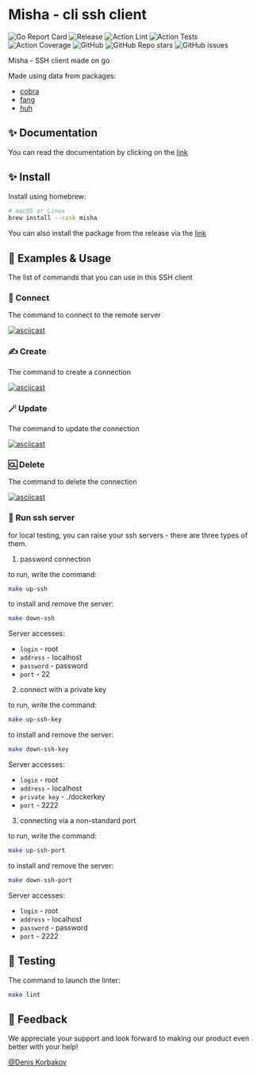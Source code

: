 # Misha - cli ssh client

![Go Report Card](https://goreportcard.com/badge/github.com/misha-ssh/cli)
![Release](https://img.shields.io/github/release/misha-ssh/cli?status.svg)
![Action Lint](https://github.com/misha-ssh/cli/actions/workflows/lint.yml/badge.svg)
![Action Tests](https://github.com/misha-ssh/cli/actions/workflows/build.yml/badge.svg)
![Action Coverage](https://github.com/misha-ssh/cli/actions/workflows/release.yml/badge.svg)
![GitHub](https://img.shields.io/github/license/misha-ssh/cli)
![GitHub Repo stars](https://img.shields.io/github/stars/misha-ssh/cli)
![GitHub issues](https://img.shields.io/github/issues/misha-ssh/cli)

Misha - SSH client made on go

Made using data from packages:

* [cobra](https://github.com/spf13/cobra)
* [fang](http://github.com/charmbracelet/fang)
* [huh](https://github.com/charmbracelet/huh)

## ✨ Documentation

You can read the documentation by clicking on the [link](https://misha-ssh.github.io/docs)

## ✨ Install

Install using homebrew:

```bash
# macOS or Linux
brew install --cask misha
```
You can also install the package from the release via the [link](https://github.com/misha-ssh/cli/releases)

## 📖 Examples & Usage

The list of commands that you can use in this SSH client

### 🔌 Connect

The command to connect to the remote server

[![asciicast](https://asciinema.org/a/734047.svg)](https://asciinema.org/a/734047)

### ✍️ Create

The command to create a connection

[![asciicast](https://asciinema.org/a/734049.svg)](https://asciinema.org/a/734049)

### 🪄 Update

The command to update the connection

[![asciicast](https://asciinema.org/a/734050.svg)](https://asciinema.org/a/734050)

### 🆑 Delete

The command to delete the connection

[![asciicast](https://asciinema.org/a/734051.svg)](https://asciinema.org/a/734051?t=0:05)

### 🤖 Run ssh server

for local testing, you can raise your ssh servers - there are three types of them.

1) password connection

to run, write the command:

```bash
make up-ssh
```

to install and remove the server:

```bash
make down-ssh
```

Server accesses:

* ``login`` - root
* ``address`` - localhost
* ``password`` - password
* ``port`` - 22

2) connect with a private key

to run, write the command:

```bash
make up-ssh-key
```

to install and remove the server:

```bash
make down-ssh-key
```

Server accesses:

* ``login`` - root
* ``address`` - localhost
* ``private key`` - ./dockerkey
* ``port`` - 2222

3) connecting via a non-standard port

to run, write the command:

```bash
make up-ssh-port
```

to install and remove the server:

```bash
make down-ssh-port
```

Server accesses:

* ``login`` - root
* ``address`` - localhost
* ``password`` - password
* ``port`` - 2222


## 🧪 Testing

The command to launch the linter:

```bash
make lint
```

## 🤝 Feedback

We appreciate your support and look forward to making our product even better with your help!

[@Denis Korbakov](https://github.com/deniskorbakov)
